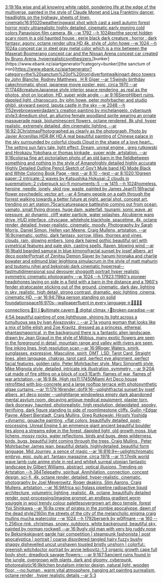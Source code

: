[3:1](https://www.ebank.nz/aiartgenerator?category=3%3A1)[9:16](https://www.ebank.nz/aiartgenerator?category=9%3A16)[a wise and all knowing white rabbit, pondering life at the edge of the multiverse, painted in the style of Claude Monet and Lisa Frank](https://www.ebank.nz/aiartgenerator?category=a%20wise%20and%20all%20knowing%20white%20rabbit%2C%20pondering%20life%20at%20the%20edge%20of%20the%20multiverse%2C%20painted%20in%20the%20style%20of%20Claude%20Monet%20and%20Lisa%20Frank)[tiny dancer, headlights on the highway, sheets of linen, cinematic](https://www.ebank.nz/aiartgenerator?category=tiny%20dancer%2C%20headlights%20on%20the%20highway%2C%20sheets%20of%20linen%2C%20cinematic)[16:9](https://www.ebank.nz/aiartgenerator?category=16%3A9)[1020](https://www.ebank.nz/aiartgenerator?category=1020)[weathering](https://www.ebank.nz/aiartgenerator?category=weathering)[waist shot witch cast a spell autumn forest horror misty ultrarealistic highly detailed, cinematic early moning cold colors Panavision film camera, 8k --w 1792 --h 1024](https://www.ebank.nz/aiartgenerator?category=waist%20shot%20witch%20cast%20a%20spell%20autumn%20forest%20horror%20misty%20ultrarealistic%20highly%20detailed%2C%20cinematic%20early%20moning%20cold%20colors%20Panavision%20film%20camera%2C%208k%20--w%201792%20--h%201024)[text](https://www.ebank.nz/aiartgenerator?category=text)[the secret hidden scary room in a old haunted house : eerie black dark creature : horror : dark fantasy: agony: octane render ultra HD 4k, style of John howe --w 1024 --h 1024](https://www.ebank.nz/aiartgenerator?category=the%20secret%20hidden%20scary%20room%20in%20a%20old%20haunted%20house%20%3A%20eerie%20black%20dark%20creature%20%3A%20horror%20%3A%20dark%20fantasy%3A%20agony%3A%20octane%20render%20ultra%20HD%204k%2C%20style%20of%20John%20howe%20--w%201024%20--h%201024)[a concept car in steel gray metal color which is a mix between the Maserati Boomerang concept car and the Nissan Arena concept car created by Bruno Arena, hyperrealistic](https://www.ebank.nz/aiartgenerator?category=a%20concept%20car%20in%20steel%20gray%20metal%20color%20which%20is%20a%20mix%20between%20the%20Maserati%20Boomerang%20concept%20car%20and%20the%20Nissan%20Arena%20concept%20car%20created%20by%20Bruno%20Arena%2C%20hyperrealistic)[synthesizers.](https://www.ebank.nz/aiartgenerator?category=synthesizers.)[bunker](https://www.ebank.nz/aiartgenerator?category=bunker)[the sanctum of iron](https://www.ebank.nz/aiartgenerator?category=the%20sanctum%20of%20iron)[diver](https://www.ebank.nz/aiartgenerator?category=diver)[font](https://www.ebank.nz/aiartgenerator?category=font)[walking](https://www.ebank.nz/aiartgenerator?category=walking)[art deco towers by John Blanche, Rodney Matthews , H R Giger --ar 1:5](https://www.ebank.nz/aiartgenerator?category=art%20deco%20towers%20by%20John%20Blanche%2C%20Rodney%20Matthews%20%2C%20H%20R%20Giger%20--ar%201%3A5)[windy birthday cake](https://www.ebank.nz/aiartgenerator?category=windy%20birthday%20cake)[chromatic ghost, japanese movie poster, epic, circa 1970 --ar 11:17](https://www.ebank.nz/aiartgenerator?category=chromatic%20ghost%2C%20japanese%20movie%20poster%2C%20epic%2C%20circa%201970%20--ar%2011%3A17)[448](https://www.ebank.nz/aiartgenerator?category=448)[creature](https://www.ebank.nz/aiartgenerator?category=creature)[Japanese style interior space rendering, as real as the photos, shot on location, HD, super wide angle -- ar 9:16](https://www.ebank.nz/aiartgenerator?category=Japanese%20style%20interior%20space%20rendering%2C%20as%20real%20as%20the%20photos%2C%20shot%20on%20location%2C%20HD%2C%20super%20wide%20angle%20--%20ar%209%3A16)[SierpHilbert ruins, dappled light, chiaroscuro, by john howe, peter mohrbacher and studio ghibli, skyward sword, laputa castle in the sky  --w 2048 --h 1152](https://www.ebank.nz/aiartgenerator?category=SierpHilbert%20ruins%2C%20dappled%20light%2C%20chiaroscuro%2C%20by%20john%20howe%2C%20peter%20mohrbacher%20and%20studio%20ghibli%2C%20skyward%20sword%2C%20laputa%20castle%20in%20the%20sky%20%20--w%202048%20--h%201152)[eyebrows](https://www.ebank.nz/aiartgenerator?category=eyebrows)[weird](https://www.ebank.nz/aiartgenerator?category=weird)[adam's creation painting by michelangelo, cyberpunk style](https://www.ebank.nz/aiartgenerator?category=adam%27s%20creation%20painting%20by%20michelangelo%2C%20cyberpunk%20style)[3:4](https://www.ebank.nz/aiartgenerator?category=3%3A4)[medium shot, an alluring female woodland sprite wearing an ornate masquerade mask, bioluminescent flowers, octane rendered, 8k uhd, hyper realistic, extremely detailed, dim cinematic lighting, --ar 16:9](https://www.ebank.nz/aiartgenerator?category=medium%20shot%2C%20an%20alluring%20female%20woodland%20sprite%20wearing%20an%20ornate%20masquerade%20mask%2C%20bioluminescent%20flowers%2C%20octane%20rendered%2C%208k%20uhd%2C%20hyper%20realistic%2C%20extremely%20detailed%2C%20dim%20cinematic%20lighting%2C%20--ar%2016%3A9)[2:3](https://www.ebank.nz/aiartgenerator?category=2%3A3)[Christmas](https://www.ebank.nz/aiartgenerator?category=Christmas)[Photographed as clearly as the photograph, Photo by Javier Arcenillas,HDR,8K HD,A real beautiful painting of Chinese palace in the sky surrounded by colorful clouds,Cloud in the shape of a love heart， The setting sun,fairy tale, light effect, Dream, unreal engine , greg rutkowski and Hirokazu Yokohara or thomas kinkade  , super wide ,artstation. --ar 9:16](https://www.ebank.nz/aiartgenerator?category=Photographed%20as%20clearly%20as%20the%20photograph%2C%20Photo%20by%20Javier%20Arcenillas%2CHDR%2C8K%20HD%2CA%20real%20beautiful%20painting%20of%20Chinese%20palace%20in%20the%20sky%20surrounded%20by%20colorful%20clouds%2CCloud%20in%20the%20shape%20of%20a%20love%20heart%EF%BC%8C%20The%20setting%20sun%2Cfairy%20tale%2C%20light%20effect%2C%20Dream%2C%20unreal%20engine%20%2C%20greg%20rutkowski%20and%20Hirokazu%20Yokohara%20or%20thomas%20kinkade%20%20%2C%20super%20wide%20%2Cartstation.%20--ar%209%3A16)[colors](https://www.ebank.nz/aiartgenerator?category=colors)[a fine art pictorialism photo of an old barn in the field](https://www.ebank.nz/aiartgenerator?category=a%20fine%20art%20pictorialism%20photo%20of%20an%20old%20barn%20in%20the%20field)[between something and nothing in the style of Amano](https://www.ebank.nz/aiartgenerator?category=between%20something%20and%20nothing%20in%20the%20style%20of%20Amano)[highly detailed highly accurate Highly Detailed Outline Pencil Sketch of Gov’t Mule band HD Mode Black and White Coloring Book Page  --test --ar 8:10  --test --ar 8:10](https://www.ebank.nz/aiartgenerator?category=highly%20detailed%20highly%20accurate%20Highly%20Detailed%20Outline%20Pencil%20Sketch%20of%20Gov%E2%80%99t%20Mule%20band%20HD%20Mode%20Black%20and%20White%20Coloring%20Book%20Page%20%20--test%20--ar%208%3A10%20%20--test%20--ar%208%3A10)[20:10](https://www.ebank.nz/aiartgenerator?category=20%3A10)[green paper::2 intricate::2 waves by Katsushika Hokusai::2 clouds in suprematism::2 cyberpuck sci-fi monuments::5 --w 1415 --h 1024](https://www.ebank.nz/aiartgenerator?category=green%20paper%3A%3A2%20intricate%3A%3A2%20waves%20by%20Katsushika%20Hokusai%3A%3A2%20clouds%20in%20suprematism%3A%3A2%20cyberpuck%20sci-fi%20monuments%3A%3A5%20--w%201415%20--h%201024)[homeless, heroine, needle, lonely, skid row, waste, painted by James Jean](https://www.ebank.nz/aiartgenerator?category=homeless%2C%20heroine%2C%20needle%2C%20lonely%2C%20skid%20row%2C%20waste%2C%20painted%20by%20James%20Jean)[11:16](https://www.ebank.nz/aiartgenerator?category=11%3A16)[fractal flower psychedelic vector art --ar 4:5](https://www.ebank.nz/aiartgenerator?category=fractal%20flower%20psychedelic%20vector%20art%20--ar%204%3A5)[many people on a path through the forrest walking towards a better future at night. aerial shot. concept art, trending on art station](https://www.ebank.nz/aiartgenerator?category=many%20people%20on%20a%20path%20through%20the%20forrest%20walking%20towards%20a%20better%20future%20at%20night.%20aerial%20shot.%20concept%20art%2C%20trending%20on%20art%20station)[.75](https://www.ebank.nz/aiartgenerator?category=.75)[caricature](https://www.ebank.nz/aiartgenerator?category=caricature)[space battleship coming out from ocean, yamato, small flying drones, huge dam, waterfall, tsunami, sonic wave, air pressure, air dynamic, cliff water particle, water splashes, Alcubierre warp drive, HUD interface, cityscape, whitehole blackhole, spacetime, 4k, octane render, detailed, hyper-realistic, cinematic, moody, Photography by Sarah Morris, Daniel Simon, Hellen van Meene, Craig Mullens, artstation, --ar 16:9](https://www.ebank.nz/aiartgenerator?category=space%20battleship%20coming%20out%20from%20ocean%2C%20yamato%2C%20small%20flying%20drones%2C%20huge%20dam%2C%20waterfall%2C%20tsunami%2C%20sonic%20wave%2C%20air%20pressure%2C%20air%20dynamic%2C%20cliff%20water%20particle%2C%20water%20splashes%2C%20Alcubierre%20warp%20drive%2C%20HUD%20interface%2C%20cityscape%2C%20whitehole%20blackhole%2C%20spacetime%2C%204k%2C%20octane%20render%2C%20detailed%2C%20hyper-realistic%2C%20cinematic%2C%20moody%2C%20Photography%20by%20Sarah%20Morris%2C%20Daniel%20Simon%2C%20Hellen%20van%20Meene%2C%20Craig%20Mullens%2C%20artstation%2C%20--ar%2016%3A9)[cinematic, gothic, dark fantasy, sorrow, lillies, thornes and vines, clouds, rain, glowing embers, long dark haired gothic beautiful girl with symetrical features and pale skin, casting spells, Raven, blowing wind --ar 16:9](https://www.ebank.nz/aiartgenerator?category=cinematic%2C%20gothic%2C%20dark%20fantasy%2C%20sorrow%2C%20lillies%2C%20thornes%20and%20vines%2C%20clouds%2C%20rain%2C%20glowing%20embers%2C%20long%20dark%20haired%20gothic%20beautiful%20girl%20with%20symetrical%20features%20and%20pale%20skin%2C%20casting%20spells%2C%20Raven%2C%20blowing%20wind%20--ar%2016%3A9)[bald bearded samurai in blue kimono](https://www.ebank.nz/aiartgenerator?category=bald%20bearded%20samurai%20in%20blue%20kimono)[fractal sunset by josef albers, art deco poster](https://www.ebank.nz/aiartgenerator?category=fractal%20sunset%20by%20josef%20albers%2C%20art%20deco%20poster)[Portrait of Zenitsu Demon Slayer by harumi hironaka and charlie bowater and edmund blair leighton](https://www.ebank.nz/aiartgenerator?category=Portrait%20of%20Zenitsu%20Demon%20Slayer%20by%20harumi%20hironaka%20and%20charlie%20bowater%20and%20edmund%20blair%20leighton)[a simulacrum in the style of matt mahurin and tsutomu nihei and beksinski dark cinematic hyperreal](https://www.ebank.nz/aiartgenerator?category=a%20simulacrum%20in%20the%20style%20of%20matt%20mahurin%20and%20tsutomu%20nihei%20and%20beksinski%20dark%20cinematic%20hyperreal)[--fast](https://www.ebank.nz/aiartgenerator?category=--fast)[mutidimensional soul devourer shoggoth portrait hyper realistic symmetric cinematic photography --w 1024 --h 1792](https://www.ebank.nz/aiartgenerator?category=mutidimensional%20soul%20devourer%20shoggoth%20portrait%20hyper%20realistic%20symmetric%20cinematic%20photography%20--w%201024%20--h%201792)[3:1](https://www.ebank.nz/aiartgenerator?category=3%3A1)[1980's pioneer headphones laying on side in a field with a barn in the distance and a 1960's fender stratocaster sticking out of the ground, cinematic, dark day, lighting in sky, realistic, high detail, strong contrast, dramatic, epic lighting ,cinema, cinematic HD,  --ar 16:9](https://www.ebank.nz/aiartgenerator?category=1980%27s%20pioneer%20headphones%20laying%20on%20side%20in%20a%20field%20with%20a%20barn%20in%20the%20distance%20and%20a%201960%27s%20fender%20stratocaster%20sticking%20out%20of%20the%20ground%2C%20cinematic%2C%20dark%20day%2C%20lighting%20in%20sky%2C%20realistic%2C%20high%20detail%2C%20strong%20contrast%2C%20dramatic%2C%20epic%20lighting%20%2Ccinema%2C%20cinematic%20HD%2C%20%20--ar%2016%3A9)[4:7](https://www.ebank.nz/aiartgenerator?category=4%3A7)[8k](https://www.ebank.nz/aiartgenerator?category=8k)[a person standing on solid foundation](https://www.ebank.nz/aiartgenerator?category=a%20person%20standing%20on%20solid%20foundation)[space](https://www.ebank.nz/aiartgenerator?category=space)[16:9](https://www.ebank.nz/aiartgenerator?category=16%3A9)[70s](https://www.ebank.nz/aiartgenerator?category=70s)[--wallpaper](https://www.ebank.nz/aiartgenerator?category=--wallpaper)[fluent in every language ☣️🧡📌📌📌connections 💊⛓🖇🔒ultimate cavern 📀 digital climax ⚡️🌝broken paradise —ar 4:5](https://www.ebank.nz/aiartgenerator?category=fluent%20in%20every%20language%20%E2%98%A3%EF%B8%8F%F0%9F%A7%A1%F0%9F%93%8C%F0%9F%93%8C%F0%9F%93%8Cconnections%20%F0%9F%92%8A%E2%9B%93%F0%9F%96%87%F0%9F%94%92ultimate%20cavern%20%F0%9F%93%80%20digital%20climax%20%E2%9A%A1%EF%B8%8F%F0%9F%8C%9Dbroken%20paradise%20%E2%80%94ar%204%3A5)[A beautiful painting of one lighthouse, shining its light across a tumultuous sea by Ivan Aivazovsky :: --ar 2:1](https://www.ebank.nz/aiartgenerator?category=A%20beautiful%20painting%20of%20one%20lighthouse%2C%20shining%20its%20light%20across%20a%20tumultuous%20sea%20by%20Ivan%20Aivazovsky%20%3A%3A%20--ar%202%3A1)[a young woman that looks like a mix of billie eilish and Zoe Kravitz, dressed as a princess, ethereal, phantasmagorical, in the background there is a fantastic alien landscape, drawn by  Jean Giraud in the style of Möbius, many exotic flowers are seen in the foreground in detail, mountain range and valley with rivers are seen, fine inking lines, high resolution scan —ar 16:9](https://www.ebank.nz/aiartgenerator?category=a%20young%20woman%20that%20looks%20like%20a%20mix%20of%20billie%20eilish%20and%20Zoe%20Kravitz%2C%20dressed%20as%20a%20princess%2C%20ethereal%2C%20phantasmagorical%2C%20in%20the%20background%20there%20is%20a%20fantastic%20alien%20landscape%2C%20drawn%20by%20%20Jean%20Giraud%20in%20the%20style%20of%20M%C3%B6bius%2C%20many%20exotic%20flowers%20are%20seen%20in%20the%20foreground%20in%20detail%2C%20mountain%20range%20and%20valley%20with%20rivers%20are%20seen%2C%20fine%20inking%20lines%2C%20high%20resolution%20scan%20%E2%80%94ar%2016%3A9)[Roger Waters, smirk, sunglasses, expressive, Masculine, spirit, DMT, LSD, Tarot Card, Straight lines, alien language, chakras, tarot card, perfect eye alignment, perfect facial features, golden ratio, Peter Mohrbacher style, Marc Simonetti style, Mike Mignola style, detailed, intricate ink illustration, symmetry, --ar 9:20](https://www.ebank.nz/aiartgenerator?category=Roger%20Waters%2C%20smirk%2C%20sunglasses%2C%20expressive%2C%20Masculine%2C%20spirit%2C%20DMT%2C%20LSD%2C%20Tarot%20Card%2C%20Straight%20lines%2C%20alien%20language%2C%20chakras%2C%20tarot%20card%2C%20perfect%20eye%20alignment%2C%20perfect%20facial%20features%2C%20golden%20ratio%2C%20Peter%20Mohrbacher%20style%2C%20Marc%20Simonetti%20style%2C%20Mike%20Mignola%20style%2C%20detailed%2C%20intricate%20ink%20illustration%2C%20symmetry%2C%20--ar%209%3A20)[A cat made of fire sitting on a block of ice](https://www.ebank.nz/aiartgenerator?category=A%20cat%20made%20of%20fire%20sitting%20on%20a%20block%20of%20ice)[3:1](https://www.ebank.nz/aiartgenerator?category=3%3A1)[Earth, flames of war, flames of war,artctation,--ar 16:9,8k, High res](https://www.ebank.nz/aiartgenerator?category=Earth%2C%20flames%20of%20war%2C%20flames%20of%20war%2Cartctation%2C--ar%2016%3A9%2C8k%2C%20High%20res)[11:17](https://www.ebank.nz/aiartgenerator?category=11%3A17)[450](https://www.ebank.nz/aiartgenerator?category=450)[Miami Art Deco house retrofitted with bio-concrete and a large rooftop terrace with photosynthetic algae curtains. —ar 11:17](https://www.ebank.nz/aiartgenerator?category=Miami%20Art%20Deco%20house%20retrofitted%20with%20bio-concrete%20and%20a%20large%20rooftop%20terrace%20with%20photosynthetic%20algae%20curtains.%20%E2%80%94ar%2011%3A17)[9:16](https://www.ebank.nz/aiartgenerator?category=9%3A16)[render::](https://www.ebank.nz/aiartgenerator?category=render%3A%3A)[dof](https://www.ebank.nz/aiartgenerator?category=dof)[9:16](https://www.ebank.nz/aiartgenerator?category=9%3A16)[--uplight](https://www.ebank.nz/aiartgenerator?category=--uplight)[fractal sunset by josef albers, art deco poster --uplight](https://www.ebank.nz/aiartgenerator?category=fractal%20sunset%20by%20josef%20albers%2C%20art%20deco%20poster%20--uplight)[large windowless empty dark abandoned mental asylum room, decaying antique medical equipment, plaster torn, dark doorway, haunted, photorealistic, high resolution, delapidated, spooky, terrifying, dark figure standing to side of room](https://www.ebank.nz/aiartgenerator?category=large%20windowless%20empty%20dark%20abandoned%20mental%20asylum%20room%2C%20decaying%20antique%20medical%20equipment%2C%20plaster%20torn%2C%20dark%20doorway%2C%20haunted%2C%20photorealistic%2C%20high%20resolution%2C%20delapidated%2C%20spooky%2C%20terrifying%2C%20dark%20figure%20standing%20to%20side%20of%20room)[limestone cliffs, Guilin +Edgar Payne, Albert Bierstadt, Craig Mullins, Greg Rutkowski, Hiroshi Yoshida +dynamic, gouache painting, +flat colors, beautifully detailed, post-processing, Unreal Engine 5 an emmence giant ancient beautiful boulder lies along a streams edge in the forest, dappled light, old growth moss, blue lichens, mossy rocks, water reflections, birds and bugs, deep wilderness, birds, bugs, beautiful light coming through the trees, Craig Mullins , Peter Mohrbacher James jean, beautiful details, highlydetailed, beautiful form language, Mid Journey, a sence of magic --ar 16:8](https://www.ebank.nz/aiartgenerator?category=limestone%20cliffs%2C%20Guilin%20%2BEdgar%20Payne%2C%20Albert%20Bierstadt%2C%20Craig%20Mullins%2C%20Greg%20Rutkowski%2C%20Hiroshi%20Yoshida%20%2Bdynamic%2C%20gouache%20painting%2C%20%2Bflat%20colors%2C%20beautifully%20detailed%2C%20post-processing%2C%20Unreal%20Engine%205%20an%20emmence%20giant%20ancient%20beautiful%20boulder%20lies%20along%20a%20streams%20edge%20in%20the%20forest%2C%20dappled%20light%2C%20old%20growth%20moss%2C%20blue%20lichens%2C%20mossy%20rocks%2C%20water%20reflections%2C%20birds%20and%20bugs%2C%20deep%20wilderness%2C%20birds%2C%20bugs%2C%20beautiful%20light%20coming%20through%20the%20trees%2C%20Craig%20Mullins%20%2C%20Peter%20Mohrbacher%20James%20jean%2C%20beautiful%20details%2C%20highlydetailed%2C%20beautiful%20form%20language%2C%20Mid%20Journey%2C%20a%20sence%20of%20magic%20--ar%2016%3A8)[16:9](https://www.ebank.nz/aiartgenerator?category=16%3A9)[<--uplight](https://www.ebank.nz/aiartgenerator?category=%3C--uplight)[chromatic embryo, epic, pulp art, fantasy magazine, circa 1978 --ar 11:17](https://www.ebank.nz/aiartgenerator?category=chromatic%20embryo%2C%20epic%2C%20pulp%20art%2C%20fantasy%20magazine%2C%20circa%201978%20--ar%2011%3A17)[milk world wave lamb cute anime style in red and white](https://www.ebank.nz/aiartgenerator?category=milk%20world%20wave%20lamb%20cute%20anime%20style%20in%20red%20and%20white)[A surreal utopian fantastic landscape by Gilbert Williams, abstract, optical illusions, Trending on Artstation --h 384](https://www.ebank.nz/aiartgenerator?category=A%20surreal%20utopian%20fantastic%20landscape%20by%20Gilbert%20Williams%2C%20abstract%2C%20optical%20illusions%2C%20Trending%20on%20Artstation%20--h%20384)[Telepathy, spiritual, Annihilation, connection, concept design, sci-fi, 4k, octane render, detailed, hyper-realistic, cinematic, photography by Joel Meyerowitz, Roger deakins, Slim Aarons, Craig Mullens, artstation, --ar 16:9](https://www.ebank.nz/aiartgenerator?category=Telepathy%2C%20spiritual%2C%20Annihilation%2C%20connection%2C%20concept%20design%2C%20sci-fi%2C%204k%2C%20octane%20render%2C%20detailed%2C%20hyper-realistic%2C%20cinematic%2C%20photography%20by%20Joel%20Meyerowitz%2C%20Roger%20deakins%2C%20Slim%20Aarons%2C%20Craig%20Mullens%2C%20artstation%2C%20--ar%2016%3A9)[Africa sci fi](https://www.ebank.nz/aiartgenerator?category=Africa%20sci%20fi)[glass pipeline radioactive liquid architecture, volumetric lighting, realistic, 4k, octane, beautifully detailed render,  post-processing](https://www.ebank.nz/aiartgenerator?category=glass%20pipeline%20radioactive%20liquid%20architecture%2C%20volumetric%20lighting%2C%20realistic%2C%204k%2C%20octane%2C%20beautifully%20detailed%20render%2C%20%20post-processing)[/imagine prompt: an endless gradient worm squiggle in wool trendy colour palettes](https://www.ebank.nz/aiartgenerator?category=/imagine%20prompt%3A%20an%20endless%20gradient%20worm%20squiggle%20in%20wool%20trendy%20colour%20palettes)[overgrown art deco temple, forest Yoji Shinkawa --ar 16:9](https://www.ebank.nz/aiartgenerator?category=overgrown%20art%20deco%20temple%2C%20forest%20Yoji%20Shinkawa%20--ar%2016%3A9)[a crew of pirates in the zombie apocalypse, dawn of the dead style](https://www.ebank.nz/aiartgenerator?category=a%20crew%20of%20pirates%20in%20the%20zombie%20apocalypse%2C%20dawn%20of%20the%20dead%20style)[2160](https://www.ebank.nz/aiartgenerator?category=2160)[in the streets of the city of the melancholic enigma craig mullins mucha watercolor --w 1024 --h 1792](https://www.ebank.nz/aiartgenerator?category=in%20the%20streets%20of%20the%20city%20of%20the%20melancholic%20enigma%20craig%20mullins%20mucha%20watercolor%20--w%201024%20--h%201792)[berserk by w0lfmare --w 160 --h 256](https://www.ebank.nz/aiartgenerator?category=berserk%20by%20w0lfmare%20--w%20160%20--h%20256)[ice rink, christmas, snowy, outdoors, white background, beautiful sky, painted by norman rockwell --ar 16:9](https://www.ebank.nz/aiartgenerator?category=ice%20rink%2C%20christmas%2C%20snowy%2C%20outdoors%2C%20white%20background%2C%20beautiful%20sky%2C%20painted%20by%20norman%20rockwell%20--ar%2016%3A9)[ugly old man with very big ruddy nose by Beksinkski](https://www.ebank.nz/aiartgenerator?category=ugly%20old%20man%20with%20very%20big%20ruddy%20nose%20by%20Beksinkski)[avant garde hair competition | steampunk fashonista | post apocalyptica | portrait | coarse disordered tangled hairy fuzzy bushy shaggy dishevelled uncut unshaven tousled bristly unshorn | colorful:: greenish witchdoctor portrait by annie leibovitz::1.3 organic growth cape full body shot:: dreadlock savage flowers::  --ar 9:16](https://www.ebank.nz/aiartgenerator?category=avant%20garde%20hair%20competition%20%7C%20steampunk%20fashonista%20%7C%20post%20apocalyptica%20%7C%20portrait%20%7C%20coarse%20disordered%20tangled%20hairy%20fuzzy%20bushy%20shaggy%20dishevelled%20uncut%20unshaven%20tousled%20bristly%20unshorn%20%7C%20colorful%3A%3A%20greenish%20witchdoctor%20portrait%20by%20annie%20leibovitz%3A%3A1.3%20organic%20growth%20cape%20full%20body%20shot%3A%3A%20dreadlock%20savage%20flowers%3A%3A%20%20--ar%209%3A16)[7:5](https://www.ebank.nz/aiartgenerator?category=7%3A5)[ancient ruins found in the jungle, overgrown with plants, dark and gloomy, cyberpunk, photorealistic](https://www.ebank.nz/aiartgenerator?category=ancient%20ruins%20found%20in%20the%20jungle%2C%20overgrown%20with%20plants%2C%20dark%20and%20gloomy%2C%20cyberpunk%2C%20photorealistic)[16:9](https://www.ebank.nz/aiartgenerator?category=16%3A9)[kitchen brutalism interior design, natural light, wooden floor, --no human , warm vital atmosphere, hanging art painting surrealism, octane render , hyper realistic details --ar 5:3](https://www.ebank.nz/aiartgenerator?category=kitchen%20brutalism%20interior%20design%2C%20natural%20light%2C%20wooden%20floor%2C%20--no%20human%20%2C%20warm%20vital%20atmosphere%2C%20hanging%20art%20painting%20surrealism%2C%20octane%20render%20%2C%20hyper%20realistic%20details%20--ar%205%3A3)